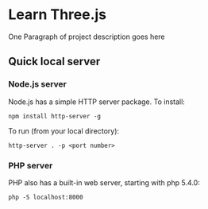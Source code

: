 # Learn Three.js

One Paragraph of project description goes here

## Quick local server

### Node.js server

Node.js has a simple HTTP server package. To install:

```
npm install http-server -g
```

To run (from your local directory):

```
http-server . -p <port number>
```

### PHP server

PHP also has a built-in web server, starting with php 5.4.0:

```
php -S localhost:8000
```